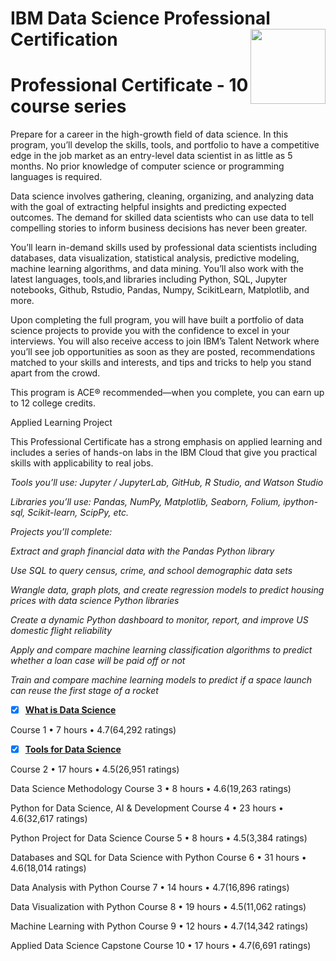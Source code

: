 # IBM Data Science Professional Certification <img src="https://raw.githubusercontent.com/roshangrewal/IBM-Data-Science-Professional-Certification/master/IBM-Banner.png" align="right" width="120" />

# Professional Certificate - 10 course series
Prepare for a career in the high-growth field of data science. In this program, you’ll develop the skills, tools, and portfolio to have a competitive edge in the job market as an entry-level data scientist in as little as 5 months. No prior knowledge of computer science or programming languages is required. 

Data science involves gathering, cleaning, organizing, and analyzing data with the goal of extracting helpful insights and predicting expected outcomes. The demand for skilled data scientists who can use data to tell compelling stories to inform business decisions has never been greater. 

You’ll learn in-demand skills used by professional data scientists including databases, data visualization, statistical analysis, predictive modeling, machine learning algorithms, and data mining. You’ll also work with the latest languages, tools,and libraries including Python, SQL, Jupyter notebooks, Github, Rstudio, Pandas, Numpy, ScikitLearn, Matplotlib, and more.

Upon completing the full program, you will have built a portfolio of data science projects to provide you with the confidence to excel in your interviews. You will also receive access to join IBM’s Talent Network where you’ll see job opportunities as soon as they are posted, recommendations matched to your skills and interests, and tips and tricks to help you stand apart from the crowd. 

This program is ACE® recommended—when you complete, you can earn up to 12 college credits. 

Applied Learning Project

This Professional Certificate has a strong emphasis on applied learning and includes a series of hands-on labs in the IBM Cloud that give you practical skills with applicability to real jobs.

*Tools you’ll use: Jupyter / JupyterLab, GitHub, R Studio, and Watson Studio*

*Libraries you’ll use: Pandas, NumPy, Matplotlib, Seaborn, Folium, ipython-sql, Scikit-learn, ScipPy, etc.*

*Projects you’ll complete:*

*Extract and graph financial data with the Pandas Python library*

*Use SQL to query census, crime, and school demographic data sets*

*Wrangle data, graph plots, and create regression models to predict housing prices with data science Python libraries*

*Create a dynamic Python dashboard to monitor, report, and improve US domestic flight reliability*

*Apply and compare machine learning classification algorithms to predict whether a loan case will be paid off or not*

*Train and compare machine learning models to predict if a space launch can reuse the first stage of a rocket*


- [x] [__What is Data Science__](https://github.com/James-E-Porter/IBM_Data_Science/blob/4424586067da1c9c6cb639aa38d291673219d36e/IBM_Courses/What_is_Data_Science/readme.md)
      
Course 1
•
7 hours
•
4.7(64,292 ratings)




- [x] [__Tools for Data Science__](https://github.com/James-E-Porter/IBM_Data_Science/blob/3d2e23f02f10726192dc877720b8f95f623ab009/IBM_Courses/Tools_for_Data_Science/readme.md)
      
Course 2
•
17 hours
•
4.5(26,951 ratings)




Data Science Methodology
Course 3
•
8 hours
•
4.6(19,263 ratings)




Python for Data Science, AI & Development
Course 4
•
23 hours
•
4.6(32,617 ratings)




Python Project for Data Science
Course 5
•
8 hours
•
4.5(3,384 ratings)




Databases and SQL for Data Science with Python
Course 6
•
31 hours
•
4.6(18,014 ratings)




Data Analysis with Python
Course 7
•
14 hours
•
4.7(16,896 ratings)




Data Visualization with Python
Course 8
•
19 hours
•
4.5(11,062 ratings)




Machine Learning with Python
Course 9
•
12 hours
•
4.7(14,342 ratings)




Applied Data Science Capstone
Course 10
•
17 hours
•
4.7(6,691 ratings)






